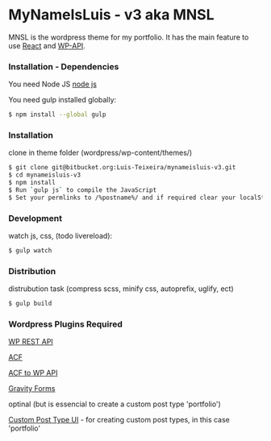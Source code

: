 
MyNameIsLuis - v3 aka MNSL
==============

MNSL is the wordpress theme for my portfolio.
It has the main feature to use [React](http://facebook.github.io/react/) and [WP-API](http://wp-api.org/).



### Installation - Dependencies

You need Node JS [node js](https://nodejs.org/)

You need gulp installed globally:

```sh
$ npm install --global gulp
```



### Installation
clone in theme folder (wordpress/wp-content/themes/)
```sh
$ git clone git@bitbucket.org:Luis-Teixeira/mynameisluis-v3.git
$ cd mynameisluis-v3
$ npm install
$ Run `gulp js` to compile the JavaScript
$ Set your permlinks to /%postname%/ and if required clear your localStorage.
```

### Development

watch js, css, (todo livereload):
```sh
$ gulp watch
```

### Distribution
distrubution task (compress scss, minify css, autoprefix, uglify, ect)
```sh
$ gulp build
```

### Wordpress Plugins Required 

[WP REST API](http://v2.wp-api.org/)

[ACF](http://www.advancedcustomfields.com/)

[ACF to WP API](https://wordpress.org/plugins/acf-to-wp-api/)

[Gravity Forms](http://www.gravityforms.com/)


optinal (but is essencial to create a custom post type 'portfolio')

[Custom Post Type UI](https://github.com/WebDevStudios/custom-post-type-ui/) - for creating custom post types, in this case 'portfolio'

